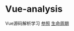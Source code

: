 # Vue-analysis
Vue源码解析学习
[参照](https://www.cnblogs.com/locim/p/8892738.html)
[生命周期](http://blog.51cto.com/9195095/1963227)
